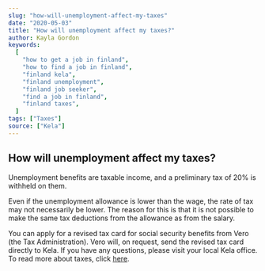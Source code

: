 ```yaml
---
slug: "how-will-unemployment-affect-my-taxes"
date: "2020-05-03"
title: "How will unemployment affect my taxes?"
author: Kayla Gordon
keywords:
  [
    "how to get a job in finland",
    "how to find a job in finland",
    "finland kela",
    "finland unemployment",
    "finland job seeker",
    "find a job in finland",
    "finland taxes",
  ]
tags: ["Taxes"]
source: ["Kela"]
---
```


## How will unemployment affect my taxes?

Unemployment benefits are taxable income, and a preliminary tax of 20% is withheld on them.

Even if the unemployment allowance is lower than the wage, the rate of tax may not necessarily be lower. The reason for this is that it is not possible to make the same tax deductions from the allowance as from the salary.

You can apply for a revised tax card for social security benefits from Vero (the Tax Administration). Vero will, on request, send the revised tax card directly to Kela. If you have any questions, please visit your local Kela office. To read more about taxes, click [here](https://www.kela.fi/web/en/taxation-of-unemployment-benefits).
